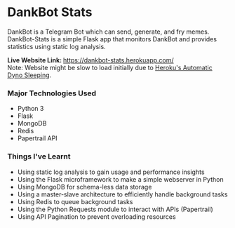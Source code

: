 # DankBot Stats

DankBot is a Telegram Bot which can send, generate, and fry memes.  
DankBot-Stats is a simple Flask app that monitors DankBot and provides statistics using static log analysis.

<b> Live Website Link: </b> https://dankbot-stats.herokuapp.com/  
Note: Website might be slow to load initially due to
[Heroku's Automatic Dyno Sleeping](https://devcenter.heroku.com/articles/free-dyno-hours#dyno-sleeping). 

### Major Technologies Used
- Python 3
- Flask
- MongoDB
- Redis
- Papertrail API

### Things I've Learnt
- Using static log analysis to gain usage and performance insights
- Using the Flask microframework to make a simple webserver in Python
- Using MongoDB for schema-less data storage
- Using a master-slave architecture to efficiently handle background tasks
- Using Redis to queue background tasks
- Using the Python Requests module to interact with APIs (Papertrail)
- Using API Pagination to prevent overloading resources
